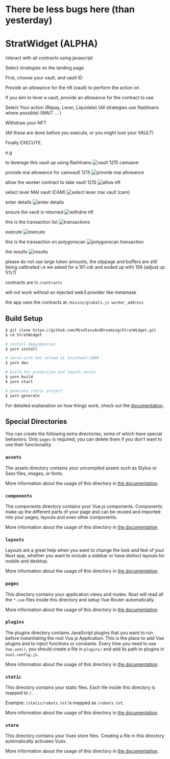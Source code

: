 # There be less bugs here (than yesterday)

# StratWidget (ALPHA)
interact with all contracts using javascript

Select strategies on the landing page.

First, choose your vault, and vault ID

Provide an allowance for the nft (vault) to perform the action on

If you aim to lever a vault, provide an allowance for the contract to use

Select Your action (Repay, Lever, Liquidate)
(All strategies use flashloans where possible) 
(WAIT ... )

Withdraw your NFT 

(All these are done before you execute, or you might lose your VAULT)

Finally EXECUTE.

e.g

to leverage this vault up using flashloans
![vault 1215 camaave](https://i.imgur.com/74OFmub.jpeg)

provide mai allowance for camvault 1215
![provide mai allowance](https://i.imgur.com/nEQEc0R.jpg)

allow the worker contract to take vault 1215
![allow nft](https://i.imgur.com/vU4EkuB.jpg)

select lever MAI vault (CAM)
![select lever mai vault (cam)](https://i.imgur.com/XHyRWiJ.jpg)

enter details
![enter details](https://i.imgur.com/114twK5.jpg)

ensure the vault is returned
![withdrw nft](https://i.imgur.com/fGxk7t6.jpg)

this is the transaction list
![transactions](https://i.imgur.com/LqNBfSk.jpg)

execute
![execute](https://i.imgur.com/HTsAxUQ.jpg)

this is the transaction on polygonscan
![polygonscan transaction](https://polygonscan.com/tx/0xaf529d27b462e6bc1d59add3a8de57235680406b87d827f59198adfaeea6b8ce)

the results
![results](https://i.imgur.com/BsVhB8E.jpg)

please do not use large token amounts, the slippage and buffers are still being calibrated i.e we asked for a 161 cdr and ended up with 156 (adjust up 5%?)

contracts are in ```/contracts ```

will not work without an injected web3 provider like metamask

the app uses the contracts at ```/mixins/globals.js worker_address```

## Build Setup

```bash
$ git clone https://github.com/MindlessAndDreaming/StratWidget.git
$ cd StratWidget

# install dependencies
$ yarn install

# serve with hot reload at localhost:3000
$ yarn dev

# build for production and launch server
$ yarn build
$ yarn start

# generate static project
$ yarn generate
```

For detailed explanation on how things work, check out the [documentation](https://nuxtjs.org).

## Special Directories

You can create the following extra directories, some of which have special behaviors. Only `pages` is required; you can delete them if you don't want to use their functionality.

### `assets`

The assets directory contains your uncompiled assets such as Stylus or Sass files, images, or fonts.

More information about the usage of this directory in [the documentation](https://nuxtjs.org/docs/2.x/directory-structure/assets).

### `components`

The components directory contains your Vue.js components. Components make up the different parts of your page and can be reused and imported into your pages, layouts and even other components.

More information about the usage of this directory in [the documentation](https://nuxtjs.org/docs/2.x/directory-structure/components).

### `layouts`

Layouts are a great help when you want to change the look and feel of your Nuxt app, whether you want to include a sidebar or have distinct layouts for mobile and desktop.

More information about the usage of this directory in [the documentation](https://nuxtjs.org/docs/2.x/directory-structure/layouts).


### `pages`

This directory contains your application views and routes. Nuxt will read all the `*.vue` files inside this directory and setup Vue Router automatically.

More information about the usage of this directory in [the documentation](https://nuxtjs.org/docs/2.x/get-started/routing).

### `plugins`

The plugins directory contains JavaScript plugins that you want to run before instantiating the root Vue.js Application. This is the place to add Vue plugins and to inject functions or constants. Every time you need to use `Vue.use()`, you should create a file in `plugins/` and add its path to plugins in `nuxt.config.js`.

More information about the usage of this directory in [the documentation](https://nuxtjs.org/docs/2.x/directory-structure/plugins).

### `static`

This directory contains your static files. Each file inside this directory is mapped to `/`.

Example: `/static/robots.txt` is mapped as `/robots.txt`.

More information about the usage of this directory in [the documentation](https://nuxtjs.org/docs/2.x/directory-structure/static).

### `store`

This directory contains your Vuex store files. Creating a file in this directory automatically activates Vuex.

More information about the usage of this directory in [the documentation](https://nuxtjs.org/docs/2.x/directory-structure/store).
